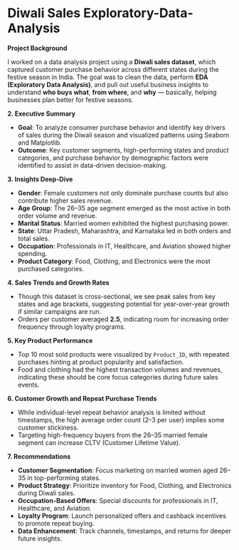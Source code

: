 # Diwali Sales Exploratory-Data-Analysis

**Project Background**

I worked on a data analysis project using a **Diwali sales dataset**, which captured customer purchase behavior across different states during the festive season in India. The goal was to clean the data, perform **EDA (Exploratory Data Analysis)**, and pull out useful business insights to understand **who buys what**, **from where**, and **why** — basically, helping businesses plan better for festive seasons.

**2. Executive Summary**

- **Goal**: To analyze consumer purchase behavior and identify key drivers of sales during the Diwali season and visualized patterns using Seaborn and Matplotlib.
- **Outcome**: Key customer segments, high-performing states and product categories, and purchase behavior by demographic factors were identified to assist in data-driven decision-making.

**3. Insights Deep-Dive**

- **Gender**: Female customers not only dominate purchase counts but also contribute higher sales revenue.
- **Age Group**: The 26–35 age segment emerged as the most active in both order volume and revenue.
- **Marital Status**: Married women exhibited the highest purchasing power.
- **State**: Uttar Pradesh, Maharashtra, and Karnataka led in both orders and total sales.
- **Occupation**: Professionals in IT, Healthcare, and Aviation showed higher spending.
- **Product Category**: Food, Clothing, and Electronics were the most purchased categories.

**4. Sales Trends and Growth Rates**

- Though this dataset is cross-sectional, we see peak sales from key states and age brackets, suggesting potential for year-over-year growth if similar campaigns are run.
- Orders per customer averaged **2.5**, indicating room for increasing order frequency through loyalty programs.

**5. Key Product Performance**

- Top 10 most sold products were visualized by `Product_ID`, with repeated purchases hinting at product popularity and satisfaction.
- Food and clothing had the highest transaction volumes and revenues, indicating these should be core focus categories during future sales events.

**6. Customer Growth and Repeat Purchase Trends**

- While individual-level repeat behavior analysis is limited without timestamps, the high average order count (2–3 per user) implies some customer stickiness.
- Targeting high-frequency buyers from the 26–35 married female segment can increase CLTV (Customer Lifetime Value).
    
**7. Recommendations**

- **Customer Segmentation**: Focus marketing on married women aged 26–35 in top-performing states.
- **Product Strategy**: Prioritize inventory for Food, Clothing, and Electronics during Diwali sales.
- **Occupation-Based Offers**: Special discounts for professionals in IT, Healthcare, and Aviation.
- **Loyalty Program**: Launch personalized offers and cashback incentives to promote repeat buying.
- **Data Enhancement**: Track channels, timestamps, and returns for deeper future insights.
